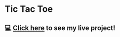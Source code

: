 # Tic Tac Toe

## :computer: [Click here](https://shkshitiz.github.io/tic-tac-toe/) to see my live project!
